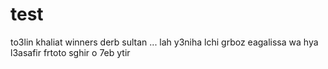 # test
to3lin khaliat winners derb sultan ... lah y3niha lchi grboz 
eagalissa wa hya l3asafir frtoto sghir o 7eb ytir